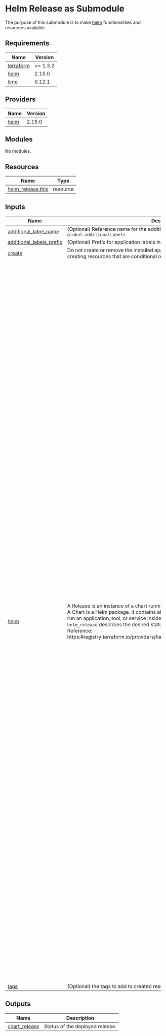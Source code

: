 # Helm Release as Submodule

The purpose of this submodule is to make [helm](https://helm.sh/) functionalities and resources available.

## Requirements

| Name | Version |
|------|---------|
| <a name="requirement_terraform"></a> [terraform](#requirement\_terraform) | >= 1.3.2 |
| <a name="requirement_helm"></a> [helm](#requirement\_helm) | 2.15.0 |
| <a name="requirement_time"></a> [time](#requirement\_time) | 0.12.1 |

## Providers

| Name | Version |
|------|---------|
| <a name="provider_helm"></a> [helm](#provider\_helm) | 2.15.0 |

## Modules

No modules.

## Resources

| Name | Type |
|------|------|
| [helm_release.this](https://registry.terraform.io/providers/hashicorp/helm/2.15.0/docs/resources/release) | resource |

## Inputs

| Name | Description | Type | Default | Required |
|------|-------------|------|---------|:--------:|
| <a name="input_additional_label_name"></a> [additional\_label\_name](#input\_additional\_label\_name) | (Optional) Reference name for the additional labels parameter. **Example:** `global.additionalLabels` | `string` | `null` | no |
| <a name="input_additional_labels_prefix"></a> [additional\_labels\_prefix](#input\_additional\_labels\_prefix) | (Optional) Prefix for application labels in Kubernetes | `string` | `"app.kubernetes.io/"` | no |
| <a name="input_create"></a> [create](#input\_create) | Do not create or remove the installed application. This option is useful to avoid creating resources that are conditional on another state or action. | `bool` | `true` | no |
| <a name="input_helm"></a> [helm](#input\_helm) | A Release is an instance of a chart running in a Kubernetes cluster.<br/>    A Chart is a Helm package. It contains all of the resource definitions necessary to run an application, tool, or service inside of a Kubernetes cluster.<br/>    `helm_release` describes the desired status of a chart in a kubernetes cluster.<br/>    Reference: https:#registry.terraform.io/providers/hashicorp/helm/latest/docs/resources/release | <pre>object({<br/>    chart                      = string                       # (String) Chart name to be installed. A path may be used.<br/>    name                       = string                       # (String) Release name. The length must not be longer than 53 characters.<br/>    version                    = string                       # (String) Specify the exact chart version to install. If this is not specified, the latest version is installed.<br/>    namespace                  = string                       # (String) Namespace to install the release into. Defaults to default.<br/>    repository                 = string                       # (String) Repository where to locate the requested chart. If is a URL the chart is installed without installing the repository.<br/>    description                = optional(string, null)       # (String) Add a custom description<br/>    atomic                     = optional(bool, false)        # (Boolean) If set, installation process purges chart on fail. The wait flag will be set automatically if atomic is used. Defaults to false.<br/>    cleanup_on_fail            = optional(bool, false)        # (Boolean) Allow deletion of new resources created in this upgrade when upgrade fails. Defaults to false.<br/>    create_namespace           = optional(bool, false)        # (Boolean) Create the namespace if it does not exist. Defaults to false.<br/>    dependency_update          = optional(bool, false)        # (Boolean) Run helm dependency update before installing the chart. Defaults to false.<br/>    devel                      = optional(bool, null)         # (Boolean) Use chart development versions, too. Equivalent to version '>0.0.0-0'. If version is set, this is ignored<br/>    disable_crd_hooks          = optional(bool, null)         # (Boolean) Prevent CRD hooks from, running, but run other hooks. See helm install --no-crd-hook<br/>    disable_openapi_validation = optional(bool, null)         # (Boolean) If set, the installation process will not validate rendered templates against the Kubernetes OpenAPI Schema. Defaults to false.<br/>    disable_webhooks           = optional(bool, false)        # (Boolean) Prevent hooks from running.Defaults to false.<br/>    force_update               = optional(bool, false)        # (Boolean) Force resource update through delete/recreate if needed. Defaults to false.<br/>    keyring                    = optional(string, null)       # (String) Location of public keys used for verification. Used only if verify is true. Defaults to /.gnupg/pubring.gpg in the location set by home.<br/>    lint                       = optional(bool, false)        # (Boolean) Run helm lint when planning. Defaults to false.<br/>    max_history                = optional(number, 0)          # (Number) Limit the maximum number of revisions saved per release. Use 0 for no limit. Defaults to 0 (no limit).<br/>    pass_credentials           = optional(bool, false)        # (Boolean) Pass credentials to all domains. Defaults to false.<br/>    recreate_pods              = optional(bool, false)        # (Boolean) Perform pods restart during upgrade/rollback. Defaults to false.<br/>    render_subchart_notes      = optional(bool, true)         # (Boolean) If set, render subchart notes along with the parent. Defaults to true.<br/>    replace                    = optional(bool, false)        # (Boolean) Re-use the given name, even if that name is already used. This is unsafe in production. Defaults to false.<br/>    repository_ca_file         = optional(string, null)       # (String) The Repositories CA File<br/>    repository_cert_file       = optional(string, null)       # (String) The repositories cert file<br/>    repository_key_file        = optional(string, null)       # (String) The repositories cert key file<br/>    repository_password        = optional(string, null)       # (String, Sensitive) Password for HTTP basic authentication<br/>    repository_username        = optional(string, null)       # (String) Username for HTTP basic authentication<br/>    reset_values               = optional(bool, true)         # (Boolean) When upgrading, reset the values to the ones built into the chart. Defaults to false.<br/>    reuse_values               = optional(bool, false)        # (Boolean) When upgrading, reuse the last release's values and merge in any overrides. If 'reset_values' is specified, this is ignored. Defaults to false.<br/>    skip_crds                  = optional(bool, false)        # (Boolean) If set, no CRDs will be installed. By default, CRDs are installed if not already present. Defaults to false.<br/>    timeout                    = optional(number, 300)        # (Number) Time in seconds to wait for any individual kubernetes operation. Defaults to 300 seconds.<br/>    upgrade_install            = optional(bool, false)        # (Boolean) If true, the provider will install the release at the specified version even if a release not controlled by the provider is present: this is equivalent to running 'helm upgrade --install' with the Helm CLI. WARNING: this may not be suitable for production use -- see the 'Upgrade Mode' note in the provider documentation. Defaults to false.<br/>    verify                     = optional(bool, false)        # (Boolean) Verify the package before installing it.Defaults to false.<br/>    wait                       = optional(bool, false)        # (Boolean) Will wait until all resources are in a ready state before marking the release as successful. Defaults to true.<br/>    wait_for_jobs              = optional(bool, false)        # (Boolean) If wait is enabled, will wait until all Jobs have been completed before marking the release as successful. Defaults to `false`.<br/>    values                     = optional(list(string), null) # (List of String) List of values in raw yaml format to pass to helm.<br/><br/>    postrender = optional(<br/>      list(object({<br/>        binary_path = string<br/>        args        = optional(string, null)<br/>      }))<br/>    , []) # (Block List, Max: 1) Postrender command configuration.<br/><br/>    set = optional(<br/>      list(object({<br/>        name  = string<br/>        value = string<br/>        type  = optional(string, null)<br/>      }))<br/>    , []) # (Block Set) Custom values to be merged with the values.<br/><br/>    set_list = optional(<br/>      list(object({<br/>        name  = string<br/>        value = list(string)<br/>      }))<br/>    , []) # (Block List) Custom list values to be merged with the values.<br/><br/>    set_sensitive = optional(<br/>      list(object({<br/>        name  = string<br/>        value = string<br/>        type  = optional(string, null)<br/>      }))<br/>    , []) # (Block Set) Custom sensitive values to be merged with the values.<br/><br/>  })</pre> | <pre>{<br/>  "chart": "",<br/>  "name": "",<br/>  "namespace": "",<br/>  "repository": "",<br/>  "version": ""<br/>}</pre> | no |
| <a name="input_tags"></a> [tags](#input\_tags) | (Optional) the tags to add to created resources | `map(string)` | `{}` | no |

## Outputs

| Name | Description |
|------|-------------|
| <a name="output_chart_release"></a> [chart\_release](#output\_chart\_release) | Status of the deployed release. |
